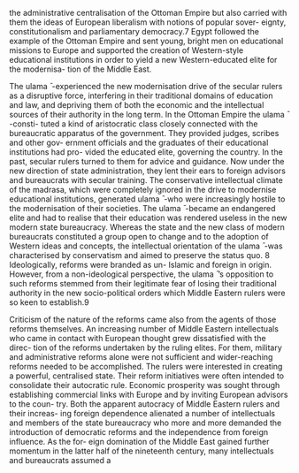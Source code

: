 the administrative centralisation of the Ottoman Empire but also carried  with them the ideas of European liberalism with notions of popular sover- eignty, constitutionalism and parliamentary democracy.7  Egypt followed the example of the Ottoman Empire and sent young, bright men on educational missions to Europe and supported the creation of Western-style educational  institutions in order to yield a new Western-educated elite for the modernisa- tion of the Middle East.

The ulama ̄ -experienced the new modernisation drive of the secular rulers  as a disruptive force, interfering in their traditional domains of education and law, and depriving them of both the economic and the intellectual sources of  their authority in the long term. In the Ottoman Empire the ulama ̄ -consti- tuted a kind of aristocratic class closely connected with the bureaucratic  apparatus of the government. They provided judges, scribes and other gov- ernment officials and the graduates of their educational institutions had pro- vided the educated elite, governing the country. In the past, secular rulers  turned to them for advice and guidance. Now under the new direction of state administration, they lent their ears to foreign advisors and bureaucrats with secular training. The conservative intellectual climate of the madrasa, which were completely ignored in the drive to modernise educational institutions,  generated ulama ̄ -who were increasingly hostile to the modernisation of  their societies. The ulama ̄ -became an endangered elite and had to realise that  their education was rendered useless in the new modern state bureaucracy. Whereas the state and the new class of modern bureaucrats constituted a group open to change and to the adoption of Western ideas and concepts, the  intellectual orientation of the ulama ̄ -was characterised by conservatism and  aimed to preserve the status quo. 8  Ideologically, reforms were branded as un- Islamic and foreign in origin. However, from a non-ideological perspective,  the ulama ̄ ’s opposition to such reforms stemmed from their legitimate fear of losing their traditional authority in the new socio-political orders which Middle Eastern rulers were so keen to establish.9

Criticism of the nature of the reforms came also from the agents of those reforms themselves. An increasing number of Middle Eastern intellectuals  who came in contact with European thought grew dissatisfied with the direc- tion of the reforms undertaken by the ruling elites. For them, military and  administrative reforms alone were not sufficient and wider-reaching reforms needed to be accomplished. The rulers were interested in creating a powerful, centralised state. Their reform initiatives were often intended to consolidate their autocratic rule. Economic prosperity was sought through establishing  commercial links with Europe and by inviting European advisors to the coun- try. Both the apparent autocracy of Middle Eastern rulers and their increas- ing foreign dependence alienated a number of intellectuals and members of  the state bureaucracy who more and more demanded the introduction of  democratic reforms and the independence from foreign influence. As the for- eign domination of the Middle East gained further momentum in the latter  half of the nineteenth century, many intellectuals and bureaucrats assumed a
